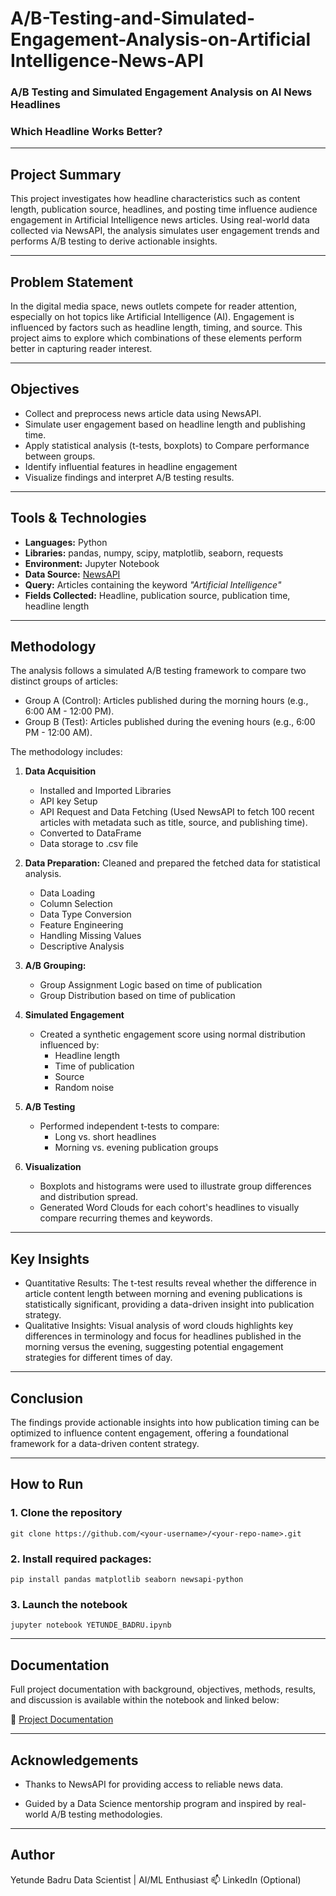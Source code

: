 # A/B-Testing-and-Simulated-Engagement-Analysis-on-Artificial Intelligence-News-API 
### A/B Testing and Simulated Engagement Analysis on AI News Headlines
### Which Headline Works Better? 

---

## Project Summary  
This project investigates how headline characteristics such as content length, publication source, headlines, and posting time influence audience engagement in Artificial Intelligence news articles. Using real-world data collected via NewsAPI, the analysis simulates user engagement trends and performs A/B testing to derive actionable insights.

---

## Problem Statement  
In the digital media space, news outlets compete for reader attention, especially on hot topics like Artificial Intelligence (AI). Engagement is influenced by factors such as headline length, timing, and source. This project aims to explore which combinations of these elements perform better in capturing reader interest.

---

## Objectives

- Collect and preprocess news article data using NewsAPI.
- Simulate user engagement based on headline length and publishing time.
- Apply statistical analysis (t-tests, boxplots) to Compare performance between groups.
- Identify influential features in headline engagement
- Visualize findings and interpret A/B testing results.

---

## Tools & Technologies
- **Languages:** Python
- **Libraries:** pandas, numpy, scipy, matplotlib, seaborn, requests
- **Environment:** Jupyter Notebook
- **Data Source:** [NewsAPI](https://newsapi.org/)
- **Query:** Articles containing the keyword *"Artificial Intelligence"*  
- **Fields Collected:** Headline, publication source, publication time, headline length

---

## Methodology
The analysis follows a simulated A/B testing framework to compare two distinct groups of articles:
- Group A (Control): Articles published during the morning hours (e.g., 6:00 AM - 12:00 PM).
- Group B (Test): Articles published during the evening hours (e.g., 6:00 PM - 12:00 AM).

The methodology includes:
1. **Data Acquisition**
   - Installed and Imported Libraries
   - API key Setup
   - API Request and Data Fetching (Used NewsAPI to fetch 100 recent articles with metadata such as title, source, and publishing time).
   - Converted to DataFrame
   - Data storage to .csv file

3. **Data Preparation:**
   Cleaned and prepared the fetched data for statistical analysis.
   - Data Loading
   - Column Selection
   - Data Type Conversion
   - Feature Engineering
   - Handling Missing Values
   - Descriptive Analysis

4. **A/B Grouping:**
   - Group Assignment Logic based on time of publication
   - Group Distribution based on time of publication

5. **Simulated Engagement**
   - Created a synthetic engagement score using normal distribution influenced by:
     - Headline length
     - Time of publication
     - Source
     - Random noise

6. **A/B Testing**
   - Performed independent t-tests to compare:
     - Long vs. short headlines
     - Morning vs. evening publication groups

7. **Visualization**
   - Boxplots and histograms were used to illustrate group differences and distribution spread.
   - Generated Word Clouds for each cohort's headlines to visually compare recurring themes and keywords.

---

## Key Insights  
- Quantitative Results:
  The t-test results reveal whether the difference in article content length between morning and evening publications is statistically significant, providing a data-driven insight into publication strategy.
- Qualitative Insights:
  Visual analysis of word clouds highlights key differences in terminology and focus for headlines published in the morning versus the evening, suggesting potential engagement strategies for different times of day.

---

## Conclusion 
The findings provide actionable insights into how publication timing can be optimized to influence content engagement, offering a foundational framework for a data-driven content strategy.



---

## How to Run

### 1. Clone the repository
    git clone https://github.com/<your-username>/<your-repo-name>.git

### 2. Install required packages:  
    pip install pandas matplotlib seaborn newsapi-python

### 3. Launch the notebook
    jupyter notebook YETUNDE_BADRU.ipynb

---

## Documentation

Full project documentation with background, objectives, methods, results, and discussion is available within the notebook and linked below:

🔗 [Project Documentation](https://docs.google.com/document/d/1u6p3Wz9RhlhXLqXud1bPUpJqLWxASpeMN8Zn4HwEEnk/edit?usp=sharing)

---

## Acknowledgements

- Thanks to NewsAPI for providing access to reliable news data.

- Guided by a Data Science mentorship program and inspired by real-world A/B testing methodologies.

---

## Author
Yetunde Badru
Data Scientist | AI/ML Enthusiast
📫 LinkedIn (Optional)
